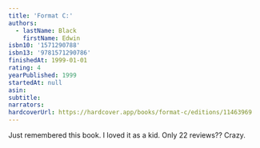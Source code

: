```yaml
---
title: 'Format C:'
authors:
  - lastName: Black
    firstName: Edwin
isbn10: '1571290788'
isbn13: '9781571290786'
finishedAt: 1999-01-01
rating: 4
yearPublished: 1999
startedAt: null
asin:
subtitle:
narrators:
hardcoverUrl: https://hardcover.app/books/format-c/editions/11463969
---
```


Just remembered this book. I loved it as a kid. Only 22 reviews?? Crazy.
